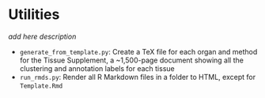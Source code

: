 # Utilities
*add here description*

- `generate_from_template.py`: Create a TeX file for each organ and method for the Tissue Supplement, a ~1,500-page document showing all the clustering and annotation labels for each tissue
- `run_rmds.py`: Render all R Markdown files in a folder to HTML, except for `Template.Rmd`
